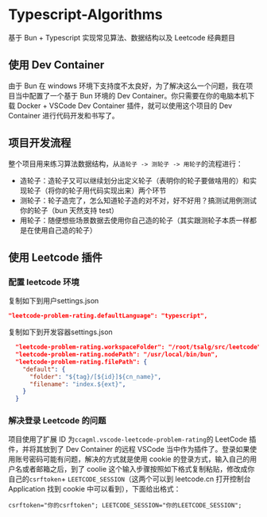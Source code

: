 # Typescript-Algorithms

基于 Bun + Typescript 实现常见算法、数据结构以及 Leetcode 经典题目

## 使用 Dev Container

由于 Bun 在 windows 环境下支持度不太良好，为了解决这么一个问题，我在项目当中配置了一个基于 Bun 环境的 Dev Container。你只需要在你的电脑本机下载 Docker + VSCode Dev Container 插件，就可以使用这个项目的 Dev Container 进行代码开发和书写了。

## 项目开发流程

整个项目用来练习算法数据结构，从`造轮子 -> 测轮子 -> 用轮子`的流程进行：

- 造轮子：造轮子又可以继续划分出定义轮子（表明你的轮子要做啥用的）和实现轮子（将你的轮子用代码实现出来）两个环节
- 测轮子：轮子造完了，怎么知道轮子造的对不对，好不好用？搞测试用例测试你的轮子（bun 天然支持 test）
- 用轮子：随便想些场景数据去使用你自己造的轮子（其实跟测轮子本质一样都是在使用自己造的轮子）

## 使用 Leetcode 插件

### 配置 leetcode 环境

复制如下到用户settings.json

```json
"leetcode-problem-rating.defaultLanguage": "typescript",    
```

复制如下到开发容器settings.json

```json
  "leetcode-problem-rating.workspaceFolder": "/root/tsalg/src/leetcode",
  "leetcode-problem-rating.nodePath": "/usr/local/bin/bun",
  "leetcode-problem-rating.filePath": {
    "default": {
      "folder": "${tag}/[${id}]${cn_name}",
      "filename": "index.${ext}",
    }
  }
```

### 解决登录 Leetcode 的问题

项目使用了扩展 ID 为`ccagml.vscode-leetcode-problem-rating`的 LeetCode 插件，并将其放到了 Dev Container 的远程 VSCode 当中作为插件了。登录如果使用账号密码可能有问题，解决的方式就是使用 cookie 的登录方式，输入自己的用户名或者邮箱之后，到了 coolie 这个输入步骤按照如下格式复制粘贴，修改成你自己的`csrftoken`+ `LEETCODE_SESSION`（这两个可以到 leetcode.cn 打开控制台 Application 找到 cookie 中可以看到），下面给出格式：

```shell
csrftoken="你的csrftoken"; LEETCODE_SESSION="你的LEETCODE_SESSION";
```
